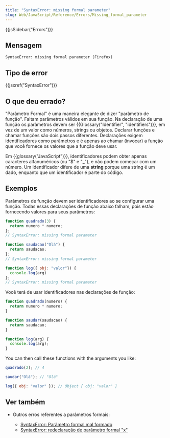 ```yaml
---
title: "SyntaxError: missing formal parameter"
slug: Web/JavaScript/Reference/Errors/Missing_formal_parameter
---
```


{{jsSidebar("Errors")}}

## Mensagem

```
SyntaxError: missing formal parameter (Firefox)
```

## Tipo de error

{{jsxref("SyntaxError")}}

## O que deu errado?

"Parâmetro Formal" é uma maneira elegante de dizer "parâmetro de função". Faltam parâmetros válidos em sua função. Na declaração de uma função os parâmetros devem ser {{Glossary("Identifier", "identifiers")}}, em vez de um valor como números, strings ou objetos. Declarar funções e chamar funções são dois passos diferentes. Declarações exigem identificadores como parâmetros e é apenas ao chamar (invocar) a função que você fornece os valores que a função deve usar.

Em {{glossary("JavaScript")}}, identificadores podem obter apenas caracteres alfanuméricos (ou "$" e "\_"), e não podem começar com um número. Um identificador difere de uma **string** porque uma string é um dado, enquanto que um identificador é parte do código.

## Exemplos

Parâmetros de função devem ser identificadores ao se configurar uma função. Todas essas declarações de função abaixo falham, pois estão fornecendo valores para seus parâmetros:

```js example-bad
function quadrado(3) {
  return numero * numero;
};
// SyntaxError: missing formal parameter

function saudacao("Olá") {
  return saudacao;
};
// SyntaxError: missing formal parameter

function log({ obj: "valor"}) {
  console.log(arg)
};
// SyntaxError: missing formal parameter
```

Você terá de usar identificadores nas declarações de função:

```js example-good
function quadrado(numero) {
  return numero * numero;
}

function saudar(saudacao) {
  return saudacao;
}

function log(arg) {
  console.log(arg);
}
```

You can then call these functions with the arguments you like:

```js
quadrado(2); // 4

saudar("Olá"); // "Olá"

log({ obj: "valor" }); // Object { obj: "valor" }
```

## Ver também

- Outros erros referentes a parâmetros formais:

  - [SyntaxError: Parâmetro formal mal formado](/pt-BR/docs/Web/JavaScript/Reference/Errors/Malformed_formal_parameter)
  - [SyntaxError: redeclaração de parâmetro formal "x"](/pt-BR/docs/Web/JavaScript/Reference/Errors/Redeclared_parameter)
